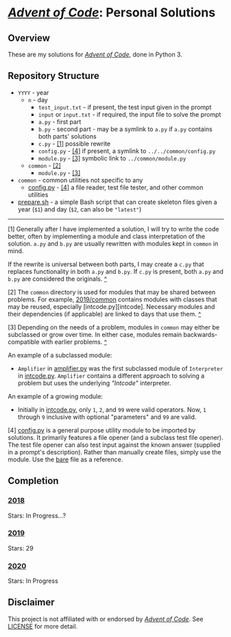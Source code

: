# *[Advent of Code][aoc]*: Personal Solutions

## Overview

These are my solutions for *[Advent of Code][aoc]*, done in Python 3.

## Repository Structure

- `YYYY` - year
    - `n` - day
        - `test_input.txt` -  if present, the test input given in the prompt
        - `input` or `input.txt` - if required, the input file to solve the prompt
        - `a.py` - first part
        - `b.py` - second part - may be a symlink to `a.py` if `a.py` contains both parts' solutions
        - `c.py` - [[1]](#note-1) possible rewrite
        - `config.py` - [[4]](#note-4) if present, a symlink to `../../common/config.py`
        - `module.py` - [[3]](#note-3) symbolic link to `../common/module.py`
    - `common` - [[2]](#note-2)
        - `module.py` - [[3]](#note-3)
- `common` - common utilities not specific to any
    - [config.py] - [[4]](#note-4) a file reader, test file tester, and other common utilities
- [prepare.sh] - a simple Bash script that can create skeleton files given a year (`$1`) and day (`$2`, can also be `"latest"`)

----

<a id="note-1">\[1\]</a> Generally after I have implemented a solution, I will try to write the code better, often by implementing a module and class interpretation of the solution. `a.py` and `b.py` are usually rewritten with modules kept in `common` in mind.

If the rewrite is universal between both parts, I may create a `c.py` that replaces functionality in both `a.py` and `b.py`. If `c.py` is present, both `a.py` and `b.py` are considered the originals. [^](#repository-structure)

<a id="note-2">\[2\]</a> The `common` directory is used for modules that may be shared between problems. For example, [2019/common](2019/common) contains modules with classes that may be reused, especially [intcode.py][intcode]. Necessary modules and their dependencies (if applicable) are linked to days that use them. [^](#repository-structure)

<a id="note-3">\[3\]</a> Depending on the needs of a problem, modules in `common` may either be subclassed or grow over time. In either case, modules remain backwards-compatible with earlier problems. [^](#repository-structure)

An example of a subclassed module:
- `Amplifier` in [amplifier.py] was the first subclassed module of `Interpreter` in [intcode.py]. `Amplifier` contains a different approach to solving a problem but uses the underlying *"Intcode"* interpreter.

An example of a growing module:
- Initially in [intcode.py], only `1`, `2`, and `99` were valid operators. Now, `1` through `9` inclusive with optional "parameters" and `99` are valid.

<a id="note-4">\[4\]</a> [config.py] is a general purpose utility module to be imported by solutions. It primarily features a file opener (and a subclass test file opener). The test file opener can also test input against the known answer (supplied in a prompt's description). Rather than manually create files, simply use the module. Use the [bare](common/a.py) file as a reference.

## Completion

### [2018](2018)

Stars: In Progress...?

### [2019](2019)

Stars: 29

### [2020](2020)

Stars: In Progress

## Disclaimer

This project is not affiliated with or endorsed by *[Advent of Code][aoc]*. See [LICENSE](LICENSE) for more detail.

[aoc]: https://adventofcode.com/
[intcode.py]: 2019/common/intcode.py
[amplifier.py]: 2019/common/amplifier.py
[config.py]: common/config.py
[prepare.sh]: prepare.sh
